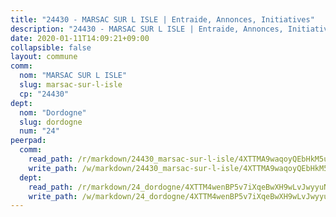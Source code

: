 ```yaml
---
title: "24430 - MARSAC SUR L ISLE | Entraide, Annonces, Initiatives"
description: "24430 - MARSAC SUR L ISLE | Entraide, Annonces, Initiatives"
date: 2020-01-11T14:09:21+09:00
collapsible: false
layout: commune
comm:
  nom: "MARSAC SUR L ISLE"
  slug: marsac-sur-l-isle
  cp: "24430"
dept:
  nom: "Dordogne"
  slug: dordogne
  num: "24"
peerpad:
  comm:
    read_path: /r/markdown/24430_marsac-sur-l-isle/4XTTMA9waqoyQEbHkM5uWzBzUbCpbW4GbQzbKXLQGF1JVjAu4
    write_path: /w/markdown/24430_marsac-sur-l-isle/4XTTMA9waqoyQEbHkM5uWzBzUbCpbW4GbQzbKXLQGF1JVjAu4-K3TgUGqQFgoTrni9kfVw4Bf5KV7LVgsWPt6mYe6sPkgPsThTRGNLbkUQYT9omdVS1eB8WxttBXnYhFFr12Br2Wb9YymwhNKdtUyfxBRb4Wft5FGY4nqNP7zTV3CierAGCDvzZJG6
  dept:
    read_path: /r/markdown/24_dordogne/4XTTM4wenBP5v7iXqeBwXH9wLvJwyyuNKzLxRyGzSZXmCuzgg
    write_path: /w/markdown/24_dordogne/4XTTM4wenBP5v7iXqeBwXH9wLvJwyyuNKzLxRyGzSZXmCuzgg-K3TgUusQQUSAmJPXozCTSBeqjqksxkVWGVxtHwEFrs5RuocQr8weKG2oQg7MVeg2F9Hhv7ggtBiBU8D9pdXEPa9M67VU3BzgAG9BCtQw3VY3Xcxk2YSegk3iUXMkpicGxxJr7mWp
---
```


